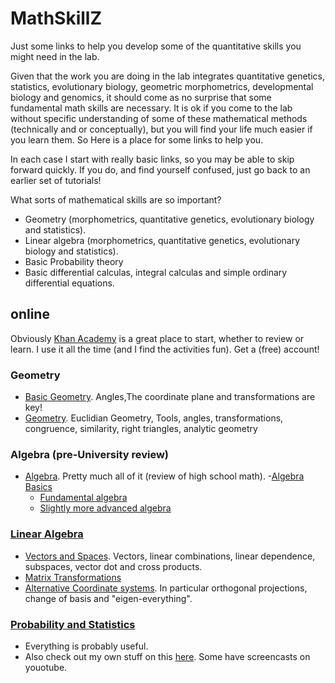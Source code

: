 # MathSkillZ
Just some links to help you develop some of the quantitative skills you might need in the lab.

Given that the work you are doing in the lab integrates quantitative genetics, statistics, evolutionary biology, geometric morphometrics, developmental biology and genomics, it should come as no surprise that some fundamental math skills are necessary. It is ok if you come to the lab without specific understanding of some of these mathematical methods (technically and or conceptually), but you will find your life much easier if you learn them. So Here is a place for some links to help you.

In each case I start with really basic links, so you may be able to skip forward quickly. If you do, and find yourself confused, just go back to an earlier set of tutorials!

What sorts of mathematical skills are so important?
- Geometry (morphometrics, quantitative genetics, evolutionary biology and statistics).
- Linear algebra (morphometrics, quantitative genetics, evolutionary biology and statistics).
- Basic Probability theory
- Basic differential calculas, integral calculas and simple ordinary differential equations.


## online
Obviously [Khan Academy](https://www.khanacademy.org/) is a great place to start, whether to review or learn. I use it all the time (and I find the activities fun). Get a (free) account!

### Geometry
- [Basic Geometry](https://www.khanacademy.org/math/basic-geo). Angles,The coordinate plane and transformations are key!
- [Geometry](https://www.khanacademy.org/math/geometry).  Euclidian Geometry, Tools, angles, transformations, congruence, similarity, right triangles, analytic geometry
 
### Algebra (pre-University review)
- [Algebra](https://www.khanacademy.org/math/algebra). Pretty much all of it (review of high school math).
    -[Algebra Basics](https://www.khanacademy.org/math/algebra-basics)
    - [Fundamental algebra](https://www.khanacademy.org/math/algebra)
    - [Slightly more advanced algebra](https://www.khanacademy.org/math/algebra2)

### [Linear Algebra](https://www.khanacademy.org/math/linear-algebra)
- [Vectors and Spaces](https://www.khanacademy.org/math/linear-algebra/vectors_and_spaces). Vectors, linear combinations, linear dependence, subspaces, vector dot and cross products.
- [Matrix Transformations](https://www.khanacademy.org/math/linear-algebra/matrix_transformations)
- [Alternative Coordinate systems](https://www.khanacademy.org/math/linear-algebra/alternate_bases). In particular orthogonal projections, change of basis and "eigen-everything".

### [Probability and Statistics](https://www.khanacademy.org/math/probability)
- Everything is probably useful.
- Also check out my own stuff on this [here](https://github.com/DworkinLab/CSE845_R_tutorials). Some have screencasts on youotube.






